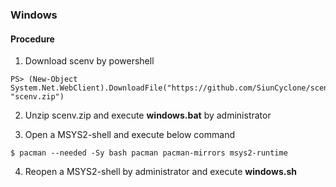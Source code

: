 ### Windows

#### Procedure

1. Download scenv by powershell

  ```
PS> (New-Object System.Net.WebClient).DownloadFile("https://github.com/SiunCyclone/scenv/archive/master.zip", "scenv.zip")
  ```

2. Unzip scenv.zip and execute **windows.bat** by administrator

3. Open a MSYS2-shell and execute below command

  ```
$ pacman --needed -Sy bash pacman pacman-mirrors msys2-runtime
  ```

4. Reopen a MSYS2-shell by administrator and execute **windows.sh**

